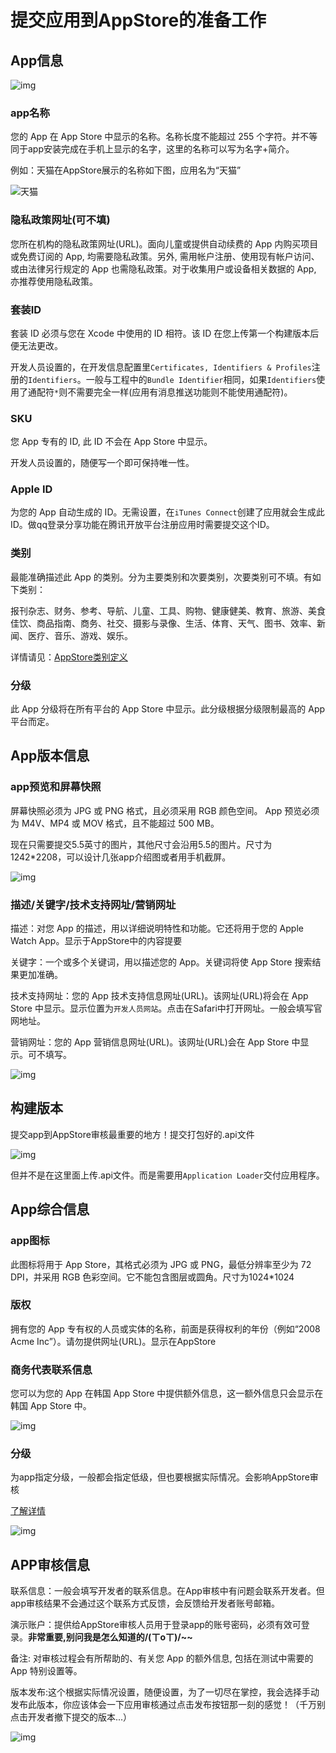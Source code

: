 # 提交应用到AppStore的准备工作

## App信息

![img](https://github.com/mxdios/notebook/blob/master/notebooks/images/QQ20160815-7.png?raw=true)


### app名称

您的 App 在 App Store 中显示的名称。名称长度不能超过 255 个字符。并不等同于app安装完成在手机上显示的名字，这里的名称可以写为名字+简介。

例如：天猫在AppStore展示的名称如下图，应用名为“天猫”![天猫](http://oalg33nuc.bkt.clouddn.com/image/%E5%9B%BE%E7%89%87%201.png)

### 隐私政策网址(可不填)

您所在机构的隐私政策网址(URL)。面向儿童或提供自动续费的 App 内购买项目或免费订阅的 App, 均需要隐私政策。另外, 需用帐户注册、使用现有帐户访问、或由法律另行规定的 App 也需隐私政策。对于收集用户或设备相关数据的 App, 亦推荐使用隐私政策。

### 套装ID 

套装 ID 必须与您在 Xcode 中使用的 ID 相符。该 ID 在您上传第一个构建版本后便无法更改。

开发人员设置的，在开发信息配置里`Certificates, Identifiers & Profiles`注册的`Identifiers`。一般与工程中的`Bundle Identifier`相同，如果`Identifiers`使用了通配符`*`则不需要完全一样(应用有消息推送功能则不能使用通配符)。

### SKU

您 App 专有的 ID, 此 ID 不会在 App Store 中显示。

开发人员设置的，随便写一个即可保持唯一性。

### Apple ID 

为您的 App 自动生成的 ID。无需设置，在`iTunes Connect`创建了应用就会生成此ID。做qq登录分享功能在腾讯开放平台注册应用时需要提交这个ID。

### 类别

最能准确描述此 App 的类别。分为主要类别和次要类别，次要类别可不填。有如下类别：

报刊杂志、财务、参考、导航、儿童、工具、购物、健康健美、教育、旅游、美食佳饮、商品指南、商务、社交、摄影与录像、生活、体育、天气、图书、效率、新闻、医疗、音乐、游戏、娱乐。

详情请见：[AppStore类别定义](https://itunesconnect.apple.com/itc/static/category_definitions)

### 分级

此 App 分级将在所有平台的 App Store 中显示。此分级根据分级限制最高的 App 平台而定。

## App版本信息

### app预览和屏幕快照

屏幕快照必须为 JPG 或 PNG 格式，且必须采用 RGB 颜色空间。 App 预览必须为 M4V、MP4 或 MOV 格式，且不能超过 500 MB。

现在只需要提交5.5英寸的图片，其他尺寸会沿用5.5的图片。尺寸为1242*2208，可以设计几张app介绍图或者用手机截屏。

![img](https://github.com/mxdios/notebook/blob/master/notebooks/images/QQ20160815-4.png?raw=true)

### 描述/关键字/技术支持网址/营销网址

描述：对您 App 的描述，用以详细说明特性和功能。它还将用于您的 Apple Watch App。显示于AppStore中的内容提要

关键字：一个或多个关键词，用以描述您的 App。关键词将使 App Store 搜索结果更加准确。

技术支持网址：您的 App 技术支持信息网址(URL)。该网址(URL)将会在 App Store 中显示。显示位置为`开发人员网站`。点击在Safari中打开网址。一般会填写官网地址。

营销网址：您的 App 营销信息网址(URL)。该网址(URL)会在 App Store 中显示。可不填写。

![img](https://github.com/mxdios/notebook/blob/master/notebooks/images/QQ20160815-5.png?raw=true)

## 构建版本

提交app到AppStore审核最重要的地方！提交打包好的.api文件

![img](http://oalg33nuc.bkt.clouddn.com/image/QQ20160815-11.png)

但并不是在这里面上传.api文件。而是需要用`Application Loader`交付应用程序。

## App综合信息

### app图标

此图标将用于 App Store，其格式必须为 JPG 或 PNG，最低分辨率至少为 72 DPI，并采用 RGB 色彩空间。它不能包含图层或圆角。尺寸为1024*1024

### 版权

拥有您的 App 专有权的人员或实体的名称，前面是获得权利的年份（例如“2008 Acme Inc”）。请勿提供网址(URL)。显示在AppStore

### 商务代表联系信息 

您可以为您的 App 在韩国 App Store 中提供额外信息，这一额外信息只会显示在韩国 App Store 中。

![img](https://github.com/mxdios/notebook/blob/master/notebooks/images/QQ20160815-9.png?raw=true)

### 分级

为app指定分级，一般都会指定低级，但也要根据实际情况。会影响AppStore审核

[了解详情](https://itunesconnect.apple.com/itc/views/shared/app_store_rating_matrix.html)

![img](https://github.com/mxdios/notebook/blob/master/notebooks/images/QQ20160815-10.png?raw=true)

## APP审核信息

联系信息：一般会填写开发者的联系信息。在App审核中有问题会联系开发者。但app审核结果不会通过这个联系方式反馈，会反馈给开发者账号邮箱。

演示账户：提供给AppStore审核人员用于登录app的账号密码，必须有效可登录。**非常重要,别问我是怎么知道的/(ㄒoㄒ)/~~**

备注: 对审核过程会有所帮助的、有关您 App 的额外信息, 包括在测试中需要的 App 特别设置等。

版本发布:这个根据实际情况设置，随便设置，为了一切尽在掌控，我会选择手动发布此版本，你应该体会一下应用审核通过点击发布按钮那一刻的感觉！（千万别点击开发者撤下提交的版本...）

![img](https://github.com/mxdios/notebook/blob/master/notebooks/images/QQ20160815-3.png?raw=true)

